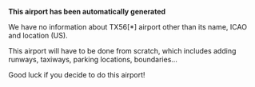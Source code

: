 **This airport has been automatically generated**

We have no information about TX56[*] airport other than its name, ICAO and location (US).

This airport will have to be done from scratch, which includes adding runways, taxiways, parking locations, boundaries...

Good luck if you decide to do this airport!